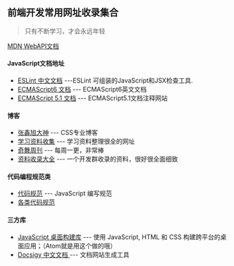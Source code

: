 ## 前端开发常用网址收录集合


> 只有不断学习，才会永远年轻

  [MDN WebAPI文档](https://developer.mozilla.org/zh-CN/)
  
#### JavaScript文档地址
+ [ESLint 中文文档](http://eslint.cn/)   ---ESLint 可组装的JavaScript和JSX检查工具.
+ [ECMAScript6 文档](http://es6-features.org/) --- ECMAScript6英文文档
+ [ECMAScript 5.1 文档](http://es5.github.io/) --- ECMAScript5.1文档注释网站

#### 博客
+ [张鑫旭大神](http://www.zhangxinxu.com/wordpress/) --- CSS专业博客
+ [学习资料收集](https://cnodejs.org/topic/56ef3edd532839c33a99d00e) --- 学习资料整理很全的网址
+ [奇舞周刊](https://weekly.75team.com/) --- 每周一更，非常棒
+ [资料收录大全](https://www.kancloud.cn/jikeytang/qq/81145) --- 一个开发群收录的资料，很好很全面细致
#### 代码编程规范类
+ [代码规范](http://alloyteam.github.io/CodeGuide/#js-variable-naming) --- JavaScript 编写规范
+ [各类代码规范](http://sideeffect.kr/popularconvention#javascript)


#### 三方库
+ [JavaScript 桌面构建库](http://electronjs.org/) --- 使用 JavaScript, HTML 和 CSS 构建跨平台的桌面应用；（Atom就是用这个做的哦）
+ [Docsigy 中文文档 ](https://docsify.js.org/#/zh-cn/) --- 文档网站生成工具

